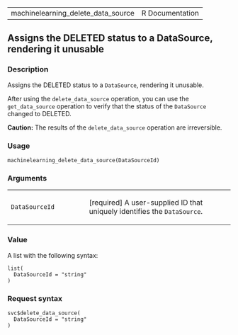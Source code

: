 <table style="width: 100%;">
<tbody>
<tr class="odd">
<td>machinelearning_delete_data_source</td>
<td style="text-align: right;">R Documentation</td>
</tr>
</tbody>
</table>

## Assigns the DELETED status to a DataSource, rendering it unusable

### Description

Assigns the DELETED status to a `DataSource`, rendering it unusable.

After using the `delete_data_source` operation, you can use the
`get_data_source` operation to verify that the status of the
`DataSource` changed to DELETED.

**Caution:** The results of the `delete_data_source` operation are
irreversible.

### Usage

    machinelearning_delete_data_source(DataSourceId)

### Arguments

<table>
<colgroup>
<col style="width: 35%" />
<col style="width: 65%" />
</colgroup>
<tbody>
<tr class="odd">
<td><code
id="machinelearning_delete_data_source_:_DataSourceId">DataSourceId</code></td>
<td><p>[required] A user-supplied ID that uniquely identifies the
<code>DataSource</code>.</p></td>
</tr>
</tbody>
</table>

### Value

A list with the following syntax:

    list(
      DataSourceId = "string"
    )

### Request syntax

    svc$delete_data_source(
      DataSourceId = "string"
    )
